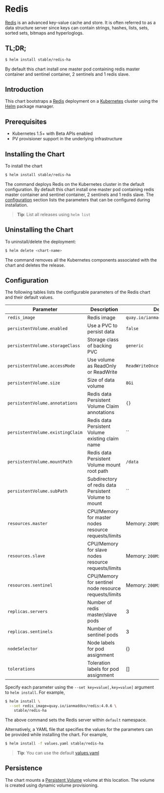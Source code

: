 # Redis

[Redis](http://redis.io/) is an advanced key-value cache and store. It is often referred to as a data structure server since keys can contain strings, hashes, lists, sets, sorted sets, bitmaps and hyperloglogs.

## TL;DR;

```bash
$ helm install stable/redis-ha
```

By default this chart install one master pod containing redis master container and sentinel container, 2 sentinels and 1 redis slave.

## Introduction

This chart bootstraps a [Redis](https://github.com/bitnami/bitnami-docker-redis) deployment on a [Kubernetes](http://kubernetes.io) cluster using the [Helm](https://helm.sh) package manager.

## Prerequisites

- Kubernetes 1.5+ with Beta APIs enabled
- PV provisioner support in the underlying infrastructure

## Installing the Chart

To install the chart

```bash
$ helm install stable/redis-ha
```

The command deploys Redis on the Kubernetes cluster in the default configuration. By default this chart install one master pod containing redis master container and sentinel container, 2 sentinels and 1 redis slave. The [configuration](#configuration) section lists the parameters that can be configured during installation.

> **Tip**: List all releases using `helm list`

## Uninstalling the Chart

To uninstall/delete the deployment:

```bash
$ helm delete <chart-name>
```

The command removes all the Kubernetes components associated with the chart and deletes the release.

## Configuration

The following tables lists the configurable parameters of the Redis chart and their default values.

| Parameter                        | Description                                           | Default                                                   |
| -------------------------------- | ----------------------------------------------------- | --------------------------------------------------------- |
| `redis_image`                    | Redis image                                           | `quay.io/ianmaddox/redis:4.0.6`                           |
| `persistentVolume.enabled`       | Use a PVC to persist data                             | `false`                                                   |
| `persistentVolume.storageClass`  | Storage class of backing PVC                          | `generic`                                                 |
| `persistentVolume.accessMode`    | Use volume as ReadOnly or ReadWrite                   | `ReadWriteOnce`                                           |
| `persistentVolume.size`          | Size of data volume                                   | `8Gi`                                                     |
| `persistentVolume.annotations`   | Redis data Persistent Volume Claim annotations        | `{}`                                                      |
| `persistentVolume.existingClaim` | Redis data Persistent Volume existing claim name      | ``                                                        |
| `persistentVolume.mountPath`     | Redis data Persistent Volume mount root path          | `/data`                                                   |
| `persistentVolume.subPath`       | Subdirectory of redis data Persistent Volume to mount | ``                                                        |
| `resources.master`               | CPU/Memory for master nodes resource requests/limits  | Memory: `200Mi`, CPU: `100m`                              |
| `resources.slave`                | CPU/Memory for slave nodes  resource requests/limits  | Memory: `200Mi`, CPU: `100m`                              |
| `resources.sentinel`             | CPU/Memory for sentinel node resource requests/limits | Memory: `200Mi`, CPU: `100m`                              |
| `replicas.servers`               | Number of redis master/slave pods                     | 3                                                         |
| `replicas.sentinels`             | Number of sentinel pods                               | 3                                                         |
| `nodeSelector`                   | Node labels for pod assignment                        | {}                                                        |
| `tolerations`                    | Toleration labels for pod assignment                  | []                                                        |



Specify each parameter using the `--set key=value[,key=value]` argument to `helm install`. For example,

```bash
$ helm install \
  --set redis_image=quay.io/ianmaddox/redis:4.0.6 \
    stable/redis-ha
```

The above command sets the Redis server within  `default` namespace.

Alternatively, a YAML file that specifies the values for the parameters can be provided while installing the chart. For example,

```bash
$ helm install -f values.yaml stable/redis-ha
```

> **Tip**: You can use the default [values.yaml](values.yaml)

## Persistence

The chart mounts a [Persistent Volume](https://kubernetes.io/docs/concepts/storage/persistent-volumes/) volume at this location. The volume is created using dynamic volume provisioning.
